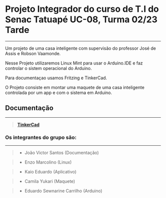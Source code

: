 # Projeto Integrador do curso de T.I do Senac Tatuapé UC-08, Turma 02/23 Tarde
-----------------------------------------------------------------------------

Um projeto de uma casa inteligente com supervisão do professor José de Assis e Robson Vaamonde.

Nesse Projeto utilizaremos Linux Mint para usar o Arduino.IDE e faz controlar o sistem operacional do Arduino.

Para documentaçao usamos Fritzing e TinkerCad.

O Projeto consiste em montar uma maquete de uma casa inteligente controlada por um app e com o sistema em Arduino.

## Documentação
-------------------------------------------------------------------------------------------------
> **[TinkerCad](https://www.tinkercad.com/things/7KBfNnfCYZC-copy-of-casa-inteligente/editel?tenant=circuits)**

### Os integrantes do grupo são: 
----------------------------------------------------------------------------------------------------

>- João Victor Santos (Documentação)

>- Enzo Marcolino (Linux)

>- Kaio Eduardo (Aplicativo)

>- Camila Yukari (Maquete)

>- Eduardo Sewnarine Carrilho (Arduino)
